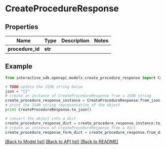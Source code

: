 # CreateProcedureResponse


## Properties

Name | Type | Description | Notes
------------ | ------------- | ------------- | -------------
**procedure_id** | **str** |  | 

## Example

```python
from interactive_sdk.openapi.models.create_procedure_response import CreateProcedureResponse

# TODO update the JSON string below
json = "{}"
# create an instance of CreateProcedureResponse from a JSON string
create_procedure_response_instance = CreateProcedureResponse.from_json(json)
# print the JSON string representation of the object
print CreateProcedureResponse.to_json()

# convert the object into a dict
create_procedure_response_dict = create_procedure_response_instance.to_dict()
# create an instance of CreateProcedureResponse from a dict
create_procedure_response_form_dict = create_procedure_response.from_dict(create_procedure_response_dict)
```
[[Back to Model list]](../README.md#documentation-for-models) [[Back to API list]](../README.md#documentation-for-api-endpoints) [[Back to README]](../README.md)


